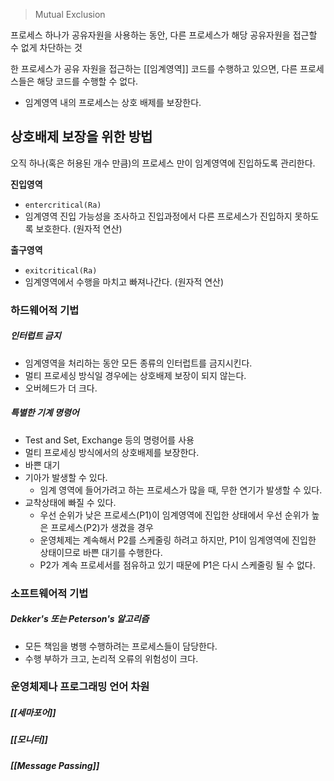 
>Mutual Exclusion

프로세스 하나가 공유자원을 사용하는 동안, 다른 프로세스가 해당 공유자원을 접근할 수 없게 차단하는 것

한 프로세스가 공유 자원을 접근하는 [[임계영역]] 코드를 수행하고 있으면, 다른 프로세스들은 해당 코드를 수행할 수 없다.
- 임계영역 내의 프로세스는 상호 배제를 보장한다.


## 상호배제 보장을 위한 방법

오직 하나(혹은 허용된 개수 만큼)의 프로세스 만이 임계영역에 진입하도록 관리한다.

**진입영역**
- `entercritical(Ra)`
- 임계영역 진입 가능성을 조사하고 진입과정에서 다른 프로세스가 진입하지 못하도록 보호한다. (원자적 연산)

**출구영역**
- `exitcritical(Ra)`
- 임계영역에서 수행을 마치고 빠져나간다. (원자적 연산)


### 하드웨어적 기법

##### 인터럽트 금지
- 임계영역을 처리하는 동안 모든 종류의 인터럽트를 금지시킨다.
- 멀티 프로세싱 방식일 경우에는 상호배제 보장이 되지 않는다.
- 오버헤드가 더 크다.

##### 특별한 기계 명령어
- Test and Set, Exchange 등의 명령어를 사용
- 멀티 프로세싱 방식에서의 상호배제를 보장한다.
- 바쁜 대기
- 기아가 발생할 수 있다.
	- 임계 영역에 들어가려고 하는 프로세스가 많을 때, 무한 연기가 발생할 수 있다.
- 교착상태에 빠질 수 있다.
	- 우선 순위가 낮은 프로세스(P1)이 임계영역에 진입한 상태에서 우선 순위가 높은 프로세스(P2)가 생겼을 경우
	- 운영체제는 계속해서 P2를 스케줄링 하려고 하지만, P1이 임계영역에 진입한 상태이므로 바쁜 대기를 수행한다.
	- P2가 계속 프로세서를 점유하고 있기 때문에 P1은 다시 스케줄링 될 수 없다.


### 소프트웨어적 기법
##### Dekker's 또는 Peterson's 알고리즘
- 모든 책임을 병행 수행하려는 프로세스들이 담당한다.
- 수행 부하가 크고, 논리적 오류의 위험성이 크다.


### 운영체제나 프로그래밍 언어 차원
##### [[세마포어]]

##### [[모니터]]

##### [[Message Passing]]
